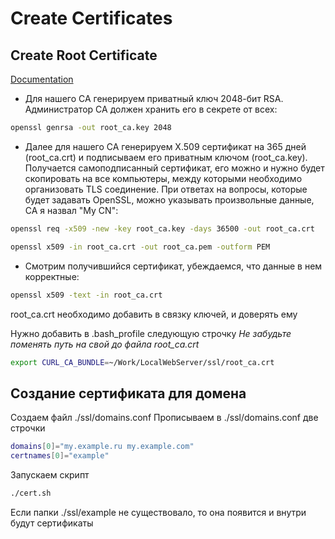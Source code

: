 # Create Certificates

## Create Root Certificate

[Documentation](https://habr.com/ru/articles/671730/)

* Для нашего CA генерируем приватный ключ 2048-бит RSA. Администратор CA должен хранить его в секрете от всех:

```bash
openssl genrsa -out root_ca.key 2048
```

* Далее для нашего CA генерируем X.509 сертификат на 365 дней (root_ca.crt) и подписываем его приватным ключом (root_ca.key). Получается самоподписанный сертификат, его можно и нужно будет скопировать на все компьютеры, между которыми необходимо организовать TLS соединение. При ответах на вопросы, которые будет задавать OpenSSL, можно указывать произвольные данные, CA я назвал "My CN":

```bash
openssl req -x509 -new -key root_ca.key -days 36500 -out root_ca.crt

openssl x509 -in root_ca.crt -out root_ca.pem -outform PEM
```

* Смотрим получившийся сертификат, убеждаемся, что данные в нем корректные:

```bash
openssl x509 -text -in root_ca.crt
```

root_ca.crt необходимо добавить в связку ключей, и доверять ему

Нужно добавить в .bash_profile следующую строчку *Не забудьте поменять путь на свой до файла root_ca.crt*

```bash
export CURL_CA_BUNDLE=~/Work/LocalWebServer/ssl/root_ca.crt
```

## Создание сертификата для домена

Создаем файл ./ssl/domains.conf
Прописываем в ./ssl/domains.conf две строчки

```bash
domains[0]="my.example.ru my.example.com"
certnames[0]="example"
```

Запускаем скрипт

```bash
./cert.sh
```

Если папки ./ssl/example не существовало, то она появится и внутри будут сертификаты
